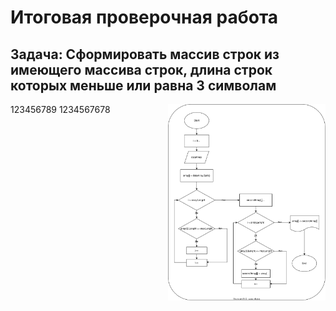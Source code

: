 # Итоговая проверочная работа

## Задача: Сформировать массив строк из имеющего массива строк, длина строк которых меньше или равна 3 символам

<img src=".//IMG/block_diagram.svg " width="50%" align="right"> 

123456789
1234567678
